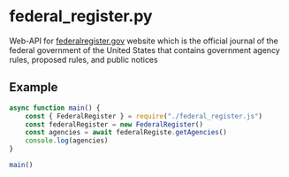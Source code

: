 # federal_register.py
Web-API for [federalregister.gov](https://www.federalregister.gov) website which is the official journal of the federal government of the United States that contains government agency rules, proposed rules, and public notices

## Example
```JavaScript
async function main() {
	const { FederalRegister } = require("./federal_register.js")
	const federalRegister = new FederalRegister()
	const agencies = await federalRegiste.getAgencies()
	console.log(agencies)
}

main()
```
